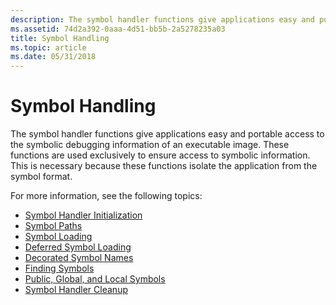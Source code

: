 ```yaml
---
description: The symbol handler functions give applications easy and portable access to the symbolic debugging information of an executable image.
ms.assetid: 74d2a392-0aaa-4d51-bb5b-2a5278235a03
title: Symbol Handling
ms.topic: article
ms.date: 05/31/2018
---
```


# Symbol Handling

The symbol handler functions give applications easy and portable access to the symbolic debugging information of an executable image. These functions are used exclusively to ensure access to symbolic information. This is necessary because these functions isolate the application from the symbol format.

For more information, see the following topics:

-   [Symbol Handler Initialization](symbol-handler-initialization.md)
-   [Symbol Paths](symbol-paths.md)
-   [Symbol Loading](symbol-loading.md)
-   [Deferred Symbol Loading](deferred-symbol-loading.md)
-   [Decorated Symbol Names](decorated-symbol-names.md)
-   [Finding Symbols](finding-symbols.md)
-   [Public, Global, and Local Symbols](public--global--and-local-symbols.md)
-   [Symbol Handler Cleanup](symbol-handler-cleanup.md)

 

 



